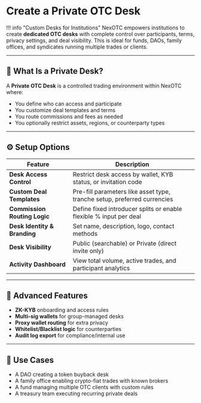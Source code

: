# Create a Private OTC Desk

!!! info "Custom Desks for Institutions"
    NexOTC empowers institutions to create **dedicated OTC desks** with complete control over participants, terms, privacy settings, and deal visibility. This is ideal for funds, DAOs, family offices, and syndicates running multiple trades or clients.

---

<h2>🧱 What Is a Private Desk?</h2>

A **Private OTC Desk** is a controlled trading environment within NexOTC where:

- You define who can access and participate
- You customize deal templates and terms
- You route commissions and fees as needed
- You optionally restrict assets, regions, or counterparty types

---

<h2>⚙️ Setup Options</h2>

| Feature                         | Description                                                                 |
|----------------------------------|-----------------------------------------------------------------------------|
| **Desk Access Control**          | Restrict desk access by wallet, KYB status, or invitation code              |
| **Custom Deal Templates**        | Pre-fill parameters like asset type, tranche setup, preferred currencies    |
| **Commission Routing Logic**     | Define fixed introducer splits or enable flexible % input per deal          |
| **Desk Identity & Branding**     | Set name, description, logo, contact methods                                |
| **Desk Visibility**              | Public (searchable) or Private (direct invite only)                         |
| **Activity Dashboard**           | View total volume, active trades, and participant analytics                 |

---

<h2>🔐 Advanced Features</h2>

- **ZK-KYB** onboarding and access rules
- **Multi-sig wallets** for group-managed desks
- **Proxy wallet routing** for extra privacy
- **Whitelist/Blacklist logic** for counterparties
- **Audit log export** for compliance/internal use

---

<h2>🎯 Use Cases</h2>

- A DAO creating a token buyback desk
- A family office enabling crypto-fiat trades with known brokers
- A fund managing multiple OTC clients with custom rules
- A treasury team executing recurring private deals